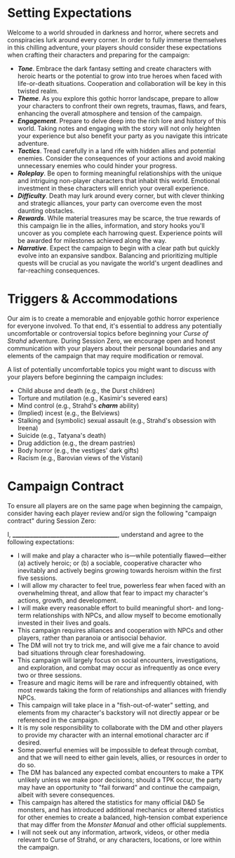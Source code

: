 # Setting Expectations
Welcome to a world shrouded in darkness and horror, where secrets and conspiracies lurk around every corner. In order to fully immerse themselves in this chilling adventure, your players should consider these expectations when crafting their characters and preparing for the campaign:

* ***Tone***. Embrace the dark fantasy setting and create characters with heroic hearts or the potential to grow into true heroes when faced with life-or-death situations. Cooperation and collaboration will be key in this twisted realm.
* ***Theme***. As you explore this gothic horror landscape, prepare to allow your characters to confront their own regrets, traumas, flaws, and fears, enhancing the overall atmosphere and tension of the campaign.
* ***Engagement***. Prepare to delve deep into the rich lore and history of this world. Taking notes and engaging with the story will not only heighten your experience but also benefit your party as you navigate this intricate adventure.
* ***Tactics***. Tread carefully in a land rife with hidden allies and potential enemies. Consider the consequences of your actions and avoid making unnecessary enemies who could hinder your progress.
* ***Roleplay***. Be open to forming meaningful relationships with the unique and intriguing non-player characters that inhabit this world. Emotional investment in these characters will enrich your overall experience.
* ***Difficulty***. Death may lurk around every corner, but with clever thinking and strategic alliances, your party can overcome even the most daunting obstacles.
* ***Rewards***. While material treasures may be scarce, the true rewards of this campaign lie in the allies, information, and story hooks you'll uncover as you complete each harrowing quest. Experience points will be awarded for milestones achieved along the way.
* ***Narrative***. Expect the campaign to begin with a clear path but quickly evolve into an expansive sandbox. Balancing and prioritizing multiple quests will be crucial as you navigate the world's urgent deadlines and far-reaching consequences.
# Triggers & Accommodations
Our aim is to create a memorable and enjoyable gothic horror experience for everyone involved. To that end, it's essential to address any potentially uncomfortable or controversial topics before beginning your *Curse of Strahd* adventure. During Session Zero, we encourage open and honest communication with your players about their personal boundaries and any elements of the campaign that may require modification or removal.

A list of potentially uncomfortable topics you might want to discuss with your players before beginning the campaign includes:

* Child abuse and death (e.g., the Durst children)
* Torture and mutilation (e.g., Kasimir's severed ears)
* Mind control (e.g., Strahd's ***charm*** ability)
* (Implied) incest (e.g., the Belviews)
* Stalking and (symbolic) sexual assault (e.g., Strahd's obsession with Ireena)
* Suicide (e.g., Tatyana's death)
* Drug addiction (e.g., the dream pastries)
* Body horror (e.g., the vestiges' dark gifts)
* Racism (e.g., Barovian views of the Vistani)
# Campaign Contract
To ensure all players are on the same page when beginning the campaign, consider having each player review and/or sign the following "campaign contract" during Session Zero:

<div class="description">
<p>I, <strong>&#95;&#95;&#95;&#95;&#95;&#95;&#95;&#95;&#95;&#95;&#95;&#95;&#95;&#95;&#95;&#95;&#95;&#95;&#95;&#95;&#95;&#95;&#95;&#95;&#95;&#95;&#95;&#95;&#95;&#95;&#95;&#95;&#95;&#95;&#95;&#95;</strong>, understand and agree to the following expectations:</p> 
<ul> 
<li>I will make and play a character who is—while potentially flawed—either (a) actively heroic; or (b) a sociable, cooperative character who inevitably and actively begins growing towards heroism within the first five sessions.</li>
<li>I will allow my character to feel true, powerless fear when faced with an overwhelming threat, and allow that fear to impact my character's actions, growth, and development.</li>
<li>I will make every reasonable effort to build meaningful short- and long-term relationships with NPCs, and allow myself to become emotionally invested in their lives and goals.</li> 
<li>This campaign requires alliances and cooperation with NPCs and other players, rather than paranoia or antisocial behavior.</li> 
<li>The DM will not try to trick me, and will give me a fair chance to avoid bad situations through clear foreshadowing.</li>
<li>This campaign will largely focus on social encounters, investigations, and exploration, and combat may occur as infrequently as once every two or three sessions.</li> 
<li>Treasure and magic items will be rare and infrequently obtained, with most rewards taking the form of relationships and alliances with friendly NPCs.</li>
<li>This campaign will take place in a "fish-out-of-water" setting, and elements from my character's backstory will not directly appear or be referenced in the campaign.</li>
<li>It is my sole responsibility to collaborate with the DM and other players to provide my character with an internal emotional character arc if desired.</li> 
<li>Some powerful enemies will be impossible to defeat through combat, and that we will need to either gain levels, allies, or resources in order to do so.</li>
<li>The DM has balanced any expected combat encounters to make a TPK unlikely unless we make poor decisions; should a TPK occur, the party may have an opportunity to "fail forward" and continue the campaign, albeit with severe consequences.</li> 
<li>This campaign has altered the statistics for many official D&D 5e monsters, and has introduced additional mechanics or altered statistics for other enemies to create a balanced, high-tension combat experience that may differ from the <em>Monster Manual</em> and other official supplements.</li>
<li>I will not seek out any information, artwork, videos, or other media relevant to Curse of Strahd, or any characters, locations, or lore within the campaign.</li> 
</ul>
</div>

